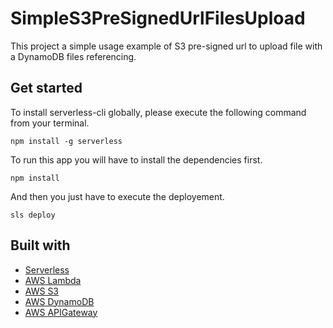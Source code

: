 # SimpleS3PreSignedUrlFilesUpload
This project a simple usage example of S3 pre-signed url to upload file with a DynamoDB files referencing.

## Get started

To install serverless-cli globally, please execute the following command from your terminal.

```shell
npm install -g serverless
```

To run this app you will have to install the dependencies first.

```shell
npm install
```

And then you just have to execute the deployement.
```shell
sls deploy
```

## Built with

- [Serverless](https://serverless.com/)
- [AWS Lambda](https://aws.amazon.com/lambda/?nc1=h_ls)
- [AWS S3](https://aws.amazon.com/s3/)
- [AWS DynamoDB](https://aws.amazon.com/dynamodb/)
- [AWS APIGateway](https://aws.amazon.com/api-gateway/)

